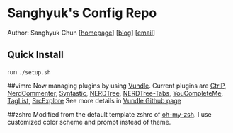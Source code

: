 # Sanghyuk's Config Repo
Author: Sanghyuk Chun [[homepage](http://sanghyuk.kaist.ac.kr/)] [[blog](http://sanghyukchun.github.io/)] [[email](mailto:sanghyuk.chun@gmail.com)]

## Quick Install
run `./setup.sh`

##vimrc
Now managing plugins by using [Vundle](https://github.com/VundleVim/Vundle.vim).
Current plugins are [CtrlP](https://github.com/kien/ctrlp.vim), [NerdCommenter](https://github.com/scrooloose/nerdcommenter), [Syntastic](https://github.com/scrooloose/syntastic),
[NERDTree](https://github.com/scrooloose/nerdtree), [NERDTree-Tabs](https://github.com/jistr/vim-nerdtree-tabs), [YouCompleteMe](https://github.com/valloric/youcompleteme), 
[TagList](https://github.com/vim-scripts/taglist.vim), [SrcExplore](https://github.com/wesleyche/srcexpl)
See more details in [Vundle Github page](https://github.com/VundleVim/Vundle.vim)

##zshrc
Modified from the default template zshrc of [oh-my-zsh](https://github.com/robbyrussell/oh-my-zsh).
I use customized color scheme and prompt instead of theme.
